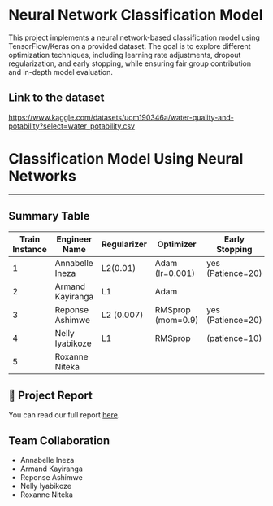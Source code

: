 
# Neural Network Classification Model

This project implements a neural network-based classification model using TensorFlow/Keras on a provided dataset. The goal is to explore different optimization techniques, including learning rate adjustments, dropout regularization, and early stopping, while ensuring fair group contribution and in-depth model evaluation.

## Link to the dataset
https://www.kaggle.com/datasets/uom190346a/water-quality-and-potability?select=water_potability.csv
# Classification Model Using Neural Networks
---

## Summary Table

| Train Instance | Engineer Name | Regularizer | Optimizer | Early Stopping | Dropout Rate | Accuracy | F1 Score | Recall | Precision |
| -------------- | ------------- | ----------- | --------- | -------------- | ------------ | -------- | -------- | ------ | --------- |
| 1 | Annabelle Ineza | L2(0.01) | Adam (lr=0.001) | yes (Patience=20) | 0.3/0.4/0.2 | 0.57 | 0.59 | 0.83 | 0.46 |
| 2 | Armand Kayiranga | L1 | Adam |               |              |          |          |        |           |
| 3 | Reponse Ashimwe | L2 (0.007) |RMSprop (mom=0.9) | yes (Patience=20) | 0.45         | 0.69       | 0.56  | 0.30 | 0.76 |
| 4 | Nelly Iyabikoze | L1 | RMSprop |     (patience=10)        |     0.03         |  0.62       |  0.48        | 0.50       |      0.392     |
| 5 | Roxanne Niteka |     |         |             |              |          |          |        |           |


## 📄 Project Report

You can read our full report [here](https://docs.google.com/document/d/1wvrfSuW0OgqkA_bYPLtgUVW4rlBKksQuwJWycEo6uNE/edit?usp=sharing).


## Team Collaboration

- Annabelle Ineza 
- Armand Kayiranga 
- Reponse Ashimwe 
- Nelly Iyabikoze 
- Roxanne Niteka 
